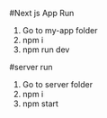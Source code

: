 #Next js App Run
1. Go to my-app folder
2. npm i
3. npm run dev

#server run
1. Go to server folder
2. npm i
3. npm start
